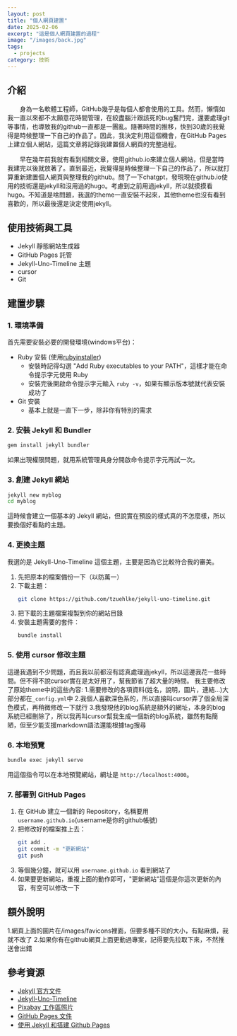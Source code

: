 ```yaml
---
layout: post
title: "個人網頁建置"
date: 2025-02-06
excerpt: "這是個人網頁建置的過程"
image: "/images/back.jpg"
tags: 
  - projects
category: 技術
---
```


## 介紹
　　身為一名軟體工程師，GitHub幾乎是每個人都會使用的工具。然而，懶惰如我一直以來都不太願意花時間管理，在絞盡腦汁跟該死的bug奮鬥完，還要處理git等事情，也導致我的github一直都是一團亂。隨著時間的推移，快到30歲的我覺得是時候整理一下自己的作品了。因此，我決定利用這個機會，在GitHub Pages上建立個人網站，這篇文章將記錄我建置個人網頁的完整過程。

　　早在幾年前我就有看到相關文章，使用github.io來建立個人網站，但是當時我建完以後就放著了。直到最近，我覺得是時候整理一下自己的作品了，所以就打算重新建置個人網頁與整理我的github。問了一下chatgpt，發現現在github.io使用的技術還是jekyll和沒用過的hugo。考慮到之前用過jekyll，所以就摸摸看hugo。不知道是啥問題，我選的theme一直安裝不起來，其他theme也沒有看到喜歡的，所以最後還是決定使用jekyll。

## 使用技術與工具
- Jekyll 靜態網站生成器
- GitHub Pages 託管
- Jekyll-Uno-Timeline 主題
- cursor
- Git

## 建置步驟

### 1. 環境準備
首先需要安裝必要的開發環境(windows平台)：
- Ruby 安裝 (使用[rubyinstaller](https://rubyinstaller.org/))
  - 安裝時記得勾選 "Add Ruby executables to your PATH"，這樣才能在命令提示字元使用 Ruby
  - 安裝完後開啟命令提示字元輸入 `ruby -v`，如果有顯示版本號就代表安裝成功了
- Git 安裝
  - 基本上就是一直下一步，除非你有特別的需求

### 2. 安裝 Jekyll 和 Bundler
```bash
gem install jekyll bundler
```
如果出現權限問題，就用系統管理員身分開啟命令提示字元再試一次。

### 3. 創建 Jekyll 網站
```bash
jekyll new myblog
cd myblog
```
這時候會建立一個基本的 Jekyll 網站，但說實在預設的樣式真的不怎麼樣，所以要換個好看點的主題。

### 4. 更換主題
我選的是 Jekyll-Uno-Timeline 這個主題，主要是因為它比較符合我的審美。
1. 先把原本的檔案備份一下（以防萬一）
2. 下載主題：
   ```bash
   git clone https://github.com/tzuehlke/jekyll-uno-timeline.git
   ```
3. 把下載的主題檔案複製到你的網站目錄
4. 安裝主題需要的套件：
   ```bash
   bundle install
   ```

### 5. 使用 cursor 修改主題
這邊我遇到不少問題，而且我以前都沒有認真處理過jekyll，所以這邊我花一些時間。但不得不說cursor實在是太好用了，幫我節省了超大量的時間。
我主要修改了原始theme中的這些內容:
1.需要修改的各項資料(姓名，說明，圖片，連結...)大部分都在`_config.yml`中
2.我個人喜歡深色系的，所以直接叫cursor弄了個全局深色模式，再稍微修改一下就行
3.我發現他的blog系統是額外的網址，本身的blog系統已經刪除了，所以我再叫cursor幫我生成一個新的blog系統，雖然有點簡陋，但至少能支援markdown語法還能根據tag搜尋


### 6. 本地預覽
```bash
bundle exec jekyll serve
```
用這個指令可以在本地預覽網站，網址是 `http://localhost:4000`。


### 7. 部署到 GitHub Pages
1. 在 GitHub 建立一個新的 Repository，名稱要用 `username.github.io`(username是你的github帳號)
2. 把修改好的檔案推上去：
   ```bash
   git add .
   git commit -m "更新網站"
   git push
   ```
3. 等個幾分鐘，就可以用 `username.github.io` 看到網站了
4. 如果要更新網站，重複上面的動作即可，"更新網站"這個是你這次更新的內容，有空可以修改一下

## 額外說明
1.網頁上面的圖片在/images/favicons裡面，但要多種不同的大小，有點麻煩，我就不改了
2.如果你有在github網頁上面更動過專案，記得要先拉取下來，不然推送會出錯
## 參考資源
- [Jekyll 官方文件](https://jekyllrb.com/docs/)
- [Jekyll-Uno-Timeline](https://github.com/tzuehlke/jekyll-uno-timeline/)
- [Pixabay 工作區照片](https://pixabay.com/photos/desk-laptop-notebook-pen-workspace-593327/)
- [GitHub Pages 文件](https://docs.github.com/pages)
- [使用 Jekyll 和搭建 Github Pages](https://hackmd.io/@CynthiaChuang/Setting-Up-a-GitHub-Pages-Site-with-Jekyll) 